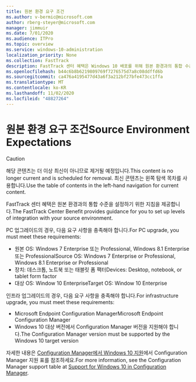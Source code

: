 ```yaml
---
title: 원본 환경 요구 조건
ms.author: v-bermic@microsoft.com
author: rberg-steyer@microsoft.com
manager: jimmuir
ms.date: 7/01/2020
ms.audience: ITPro
ms.topic: overview
ms.service: windows-10-administration
localization_priority: None
ms.collection: FastTrack
description: FastTrack 센터 혜택은 Windows 10 배포를 위해 원본 환경과의 통합 수준을 설정하기 위한 지침을 제공합니다.
ms.openlocfilehash: b44c6b8b6219809769f7276575d7a8c08ddffd6b
ms.sourcegitcommit: ca476a4195477d43a6f3a212bf27bfe473cc1ffa
ms.translationtype: MT
ms.contentlocale: ko-KR
ms.lasthandoff: 11/02/2020
ms.locfileid: "48827264"
---
```

# <a name="source-environment-expectations"></a><span data-ttu-id="a5c86-103">원본 환경 요구 조건</span><span class="sxs-lookup"><span data-stu-id="a5c86-103">Source Environment Expectations</span></span>

> [!CAUTION]
> <span data-ttu-id="a5c86-104">해당 콘텐츠는 더 이상 최신이 아니므로 제거될 예정입니다.</span><span class="sxs-lookup"><span data-stu-id="a5c86-104">This content is no longer current and is scheduled for removal.</span></span> <span data-ttu-id="a5c86-105">최신 콘텐츠는 왼쪽 탐색 목차를 사용합니다.</span><span class="sxs-lookup"><span data-stu-id="a5c86-105">Use the table of contents in the left-hand navigation for current content.</span></span>

<span data-ttu-id="a5c86-106">FastTrack 센터 혜택은 원본 환경과의 통합 수준을 설정하기 위한 지침을 제공합니다.</span><span class="sxs-lookup"><span data-stu-id="a5c86-106">The FastTrack Center Benefit provides guidance for you to set up levels of integration with your source environment.</span></span>
  
<span data-ttu-id="a5c86-107">PC 업그레이드의 경우, 다음 요구 사항을 충족해야 합니다.</span><span class="sxs-lookup"><span data-stu-id="a5c86-107">For PC upgrade, you must meet these requirements:</span></span>

- <span data-ttu-id="a5c86-108">원본 OS: Windows 7 Enterprise 또는 Professional, Windows 8.1 Enterprise 또는 Professional</span><span class="sxs-lookup"><span data-stu-id="a5c86-108">Source OS: Windows 7 Enterprise or Professional, Windows 8.1 Enterprise or Professional</span></span>
- <span data-ttu-id="a5c86-109">장치: 데스크톱, 노트북 또는 태블릿 폼 팩터</span><span class="sxs-lookup"><span data-stu-id="a5c86-109">Devices: Desktop, notebook, or tablet form factor</span></span>
- <span data-ttu-id="a5c86-110">대상 OS: Window 10 Enterprise</span><span class="sxs-lookup"><span data-stu-id="a5c86-110">Target OS: Window 10 Enterprise</span></span>

<span data-ttu-id="a5c86-111">인프라 업그레이드의 경우, 다음 요구 사항을 충족해야 합니다.</span><span class="sxs-lookup"><span data-stu-id="a5c86-111">For infrastructure upgrade, you must meet these requirements:</span></span>   

- <span data-ttu-id="a5c86-112">Microsoft Endpoint Configuration Manager</span><span class="sxs-lookup"><span data-stu-id="a5c86-112">Microsoft Endpoint Configuration Manager</span></span>  
- <span data-ttu-id="a5c86-113">Windows 10 대상 버전에서 Configuration Manager 버전을 지원해야 합니다.</span><span class="sxs-lookup"><span data-stu-id="a5c86-113">The Configuration Manager version must be supported by the Windows 10 target version</span></span>

<span data-ttu-id="a5c86-114">자세한 내용은 [Configuration Manager에서 Windows 10 지원](https://docs.microsoft.com/sccm/core/plan-design/configs/support-for-windows-10)에서 Configuration Manager 지원 표를 참조하세요.</span><span class="sxs-lookup"><span data-stu-id="a5c86-114">For more information, see the Configuration Manager support table at [Support for Windows 10 in Configuration Manager](https://docs.microsoft.com/sccm/core/plan-design/configs/support-for-windows-10).</span></span>
  